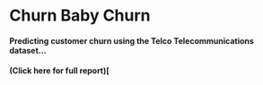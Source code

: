 # Churn Baby Churn
#### Predicting customer churn using the Telco Telecommunications dataset...
#### (Click here for full report)[
